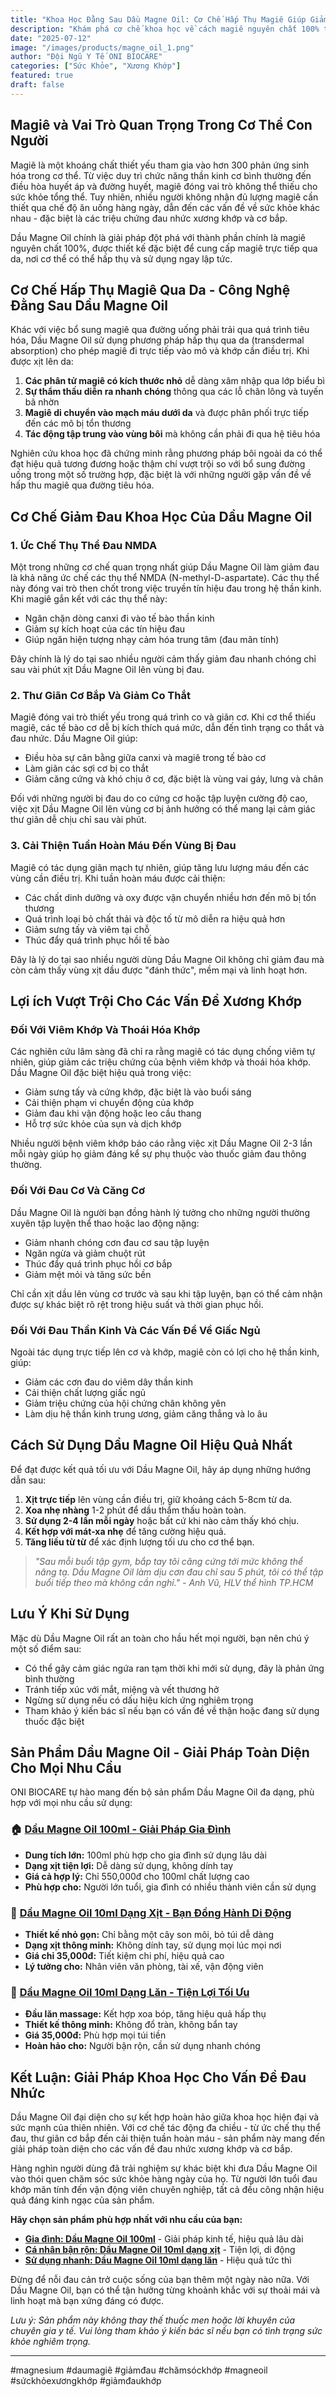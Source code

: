 ```yaml
---
title: "Khoa Học Đằng Sau Dầu Magne Oil: Cơ Chế Hấp Thụ Magiê Giúp Giảm Đau Hiệu Quả"
description: "Khám phá cơ chế khoa học về cách magiê nguyên chất 100% trong Dầu Magne Oil thấm sâu vào khớp và cơ thông qua da, giúp giảm đau và cải thiện vận động hiệu quả."
date: "2025-07-12"
image: "/images/products/magne_oil_1.png"
author: "Đội Ngũ Y Tế ONI BIOCARE"
categories: ["Sức Khỏe", "Xương Khớp"]
featured: true
draft: false
---
```


## Magiê và Vai Trò Quan Trọng Trong Cơ Thể Con Người

Magiê là một khoáng chất thiết yếu tham gia vào hơn 300 phản ứng sinh hóa trong cơ thể. Từ việc duy trì chức năng thần kinh cơ bình thường đến điều hòa huyết áp và đường huyết, magiê đóng vai trò không thể thiếu cho sức khỏe tổng thể. Tuy nhiên, nhiều người không nhận đủ lượng magiê cần thiết qua chế độ ăn uống hàng ngày, dẫn đến các vấn đề về sức khỏe khác nhau - đặc biệt là các triệu chứng đau nhức xương khớp và cơ bắp.

Dầu Magne Oil chính là giải pháp đột phá với thành phần chính là magiê nguyên chất 100%, được thiết kế đặc biệt để cung cấp magiê trực tiếp qua da, nơi cơ thể có thể hấp thụ và sử dụng ngay lập tức.

## Cơ Chế Hấp Thụ Magiê Qua Da - Công Nghệ Đằng Sau Dầu Magne Oil

Khác với việc bổ sung magiê qua đường uống phải trải qua quá trình tiêu hóa, Dầu Magne Oil sử dụng phương pháp hấp thụ qua da (transdermal absorption) cho phép magiê đi trực tiếp vào mô và khớp cần điều trị. Khi được xịt lên da:

1. **Các phân tử magiê có kích thước nhỏ** dễ dàng xâm nhập qua lớp biểu bì
2. **Sự thẩm thấu diễn ra nhanh chóng** thông qua các lỗ chân lông và tuyến bã nhờn
3. **Magiê di chuyển vào mạch máu dưới da** và được phân phối trực tiếp đến các mô bị tổn thương
4. **Tác động tập trung vào vùng bôi** mà không cần phải đi qua hệ tiêu hóa

Nghiên cứu khoa học đã chứng minh rằng phương pháp bôi ngoài da có thể đạt hiệu quả tương đương hoặc thậm chí vượt trội so với bổ sung đường uống trong một số trường hợp, đặc biệt là với những người gặp vấn đề về hấp thu magiê qua đường tiêu hóa.

## Cơ Chế Giảm Đau Khoa Học Của Dầu Magne Oil

### 1. Ức Chế Thụ Thể Đau NMDA

Một trong những cơ chế quan trọng nhất giúp Dầu Magne Oil làm giảm đau là khả năng ức chế các thụ thể NMDA (N-methyl-D-aspartate). Các thụ thể này đóng vai trò then chốt trong việc truyền tín hiệu đau trong hệ thần kinh. Khi magiê gắn kết với các thụ thể này:

- Ngăn chặn dòng canxi đi vào tế bào thần kinh
- Giảm sự kích hoạt của các tín hiệu đau
- Giúp ngăn hiện tượng nhạy cảm hóa trung tâm (đau mãn tính)

Đây chính là lý do tại sao nhiều người cảm thấy giảm đau nhanh chóng chỉ sau vài phút xịt Dầu Magne Oil lên vùng bị đau.

### 2. Thư Giãn Cơ Bắp Và Giảm Co Thắt

Magiê đóng vai trò thiết yếu trong quá trình co và giãn cơ. Khi cơ thể thiếu magiê, các tế bào cơ dễ bị kích thích quá mức, dẫn đến tình trạng co thắt và đau nhức. Dầu Magne Oil giúp:

- Điều hòa sự cân bằng giữa canxi và magiê trong tế bào cơ
- Làm giãn các sợi cơ bị co thắt
- Giảm căng cứng và khó chịu ở cơ, đặc biệt là vùng vai gáy, lưng và chân

Đối với những người bị đau do co cứng cơ hoặc tập luyện cường độ cao, việc xịt Dầu Magne Oil lên vùng cơ bị ảnh hưởng có thể mang lại cảm giác thư giãn dễ chịu chỉ sau vài phút.

### 3. Cải Thiện Tuần Hoàn Máu Đến Vùng Bị Đau

Magiê có tác dụng giãn mạch tự nhiên, giúp tăng lưu lượng máu đến các vùng cần điều trị. Khi tuần hoàn máu được cải thiện:

- Các chất dinh dưỡng và oxy được vận chuyển nhiều hơn đến mô bị tổn thương
- Quá trình loại bỏ chất thải và độc tố từ mô diễn ra hiệu quả hơn
- Giảm sưng tấy và viêm tại chỗ
- Thúc đẩy quá trình phục hồi tế bào

Đây là lý do tại sao nhiều người dùng Dầu Magne Oil không chỉ giảm đau mà còn cảm thấy vùng xịt dầu được "đánh thức", mềm mại và linh hoạt hơn.

## Lợi ích Vượt Trội Cho Các Vấn Đề Xương Khớp

### Đối Với Viêm Khớp Và Thoái Hóa Khớp

Các nghiên cứu lâm sàng đã chỉ ra rằng magiê có tác dụng chống viêm tự nhiên, giúp giảm các triệu chứng của bệnh viêm khớp và thoái hóa khớp. Dầu Magne Oil đặc biệt hiệu quả trong việc:

- Giảm sưng tấy và cứng khớp, đặc biệt là vào buổi sáng
- Cải thiện phạm vi chuyển động của khớp
- Giảm đau khi vận động hoặc leo cầu thang
- Hỗ trợ sức khỏe của sụn và dịch khớp

Nhiều người bệnh viêm khớp báo cáo rằng việc xịt Dầu Magne Oil 2-3 lần mỗi ngày giúp họ giảm đáng kể sự phụ thuộc vào thuốc giảm đau thông thường.

### Đối Với Đau Cơ Và Căng Cơ

Dầu Magne Oil là người bạn đồng hành lý tưởng cho những người thường xuyên tập luyện thể thao hoặc lao động nặng:

- Giảm nhanh chóng cơn đau cơ sau tập luyện
- Ngăn ngừa và giảm chuột rút
- Thúc đẩy quá trình phục hồi cơ bắp
- Giảm mệt mỏi và tăng sức bền

Chỉ cần xịt dầu lên vùng cơ trước và sau khi tập luyện, bạn có thể cảm nhận được sự khác biệt rõ rệt trong hiệu suất và thời gian phục hồi.

### Đối Với Đau Thần Kinh Và Các Vấn Đề Về Giấc Ngủ

Ngoài tác dụng trực tiếp lên cơ và khớp, magiê còn có lợi cho hệ thần kinh, giúp:

- Giảm các cơn đau do viêm dây thần kinh
- Cải thiện chất lượng giấc ngủ
- Giảm triệu chứng của hội chứng chân không yên
- Làm dịu hệ thần kinh trung ương, giảm căng thẳng và lo âu

## Cách Sử Dụng Dầu Magne Oil Hiệu Quả Nhất

Để đạt được kết quả tối ưu với Dầu Magne Oil, hãy áp dụng những hướng dẫn sau:

1. **Xịt trực tiếp** lên vùng cần điều trị, giữ khoảng cách 5-8cm từ da.
2. **Xoa nhẹ nhàng** 1-2 phút để dầu thẩm thấu hoàn toàn.
3. **Sử dụng 2-4 lần mỗi ngày** hoặc bất cứ khi nào cảm thấy khó chịu.
4. **Kết hợp với mát-xa nhẹ** để tăng cường hiệu quả.
5. **Tăng liều từ từ** để xác định lượng tối ưu cho cơ thể bạn.

> *"Sau mỗi buổi tập gym, bắp tay tôi căng cứng tới mức không thể nâng tạ. Dầu Magne Oil làm dịu cơn đau chỉ sau 5 phút, tôi có thể tập buổi tiếp theo mà không cần nghỉ." - Anh Vũ, HLV thể hình TP.HCM*

## Lưu Ý Khi Sử Dụng

Mặc dù Dầu Magne Oil rất an toàn cho hầu hết mọi người, bạn nên chú ý một số điểm sau:

- Có thể gây cảm giác ngứa ran tạm thời khi mới sử dụng, đây là phản ứng bình thường
- Tránh tiếp xúc với mắt, miệng và vết thương hở
- Ngừng sử dụng nếu có dấu hiệu kích ứng nghiêm trọng
- Tham khảo ý kiến bác sĩ nếu bạn có vấn đề về thận hoặc đang sử dụng thuốc đặc biệt

## Sản Phẩm Dầu Magne Oil - Giải Pháp Toàn Diện Cho Mọi Nhu Cầu

ONI BIOCARE tự hào mang đến bộ sản phẩm Dầu Magne Oil đa dạng, phù hợp với mọi nhu cầu sử dụng:

### 🏠 **[Dầu Magne Oil 100ml - Giải Pháp Gia Đình](/products/magne_oil)**
- **Dung tích lớn:** 100ml phù hợp cho gia đình sử dụng lâu dài
- **Dạng xịt tiện lợi:** Dễ dàng sử dụng, không dính tay
- **Giá cả hợp lý:** Chỉ 550,000đ cho 100ml chất lượng cao
- **Phù hợp cho:** Người lớn tuổi, gia đình có nhiều thành viên cần sử dụng

### 🚗 **[Dầu Magne Oil 10ml Dạng Xịt - Bạn Đồng Hành Di Động](/products/magne_oil_10ml)**
- **Thiết kế nhỏ gọn:** Chỉ bằng một cây son môi, bỏ túi dễ dàng
- **Dạng xịt thông minh:** Không dính tay, sử dụng mọi lúc mọi nơi
- **Giá chỉ 35,000đ:** Tiết kiệm chi phí, hiệu quả cao
- **Lý tưởng cho:** Nhân viên văn phòng, tài xế, vận động viên

### 🎯 **[Dầu Magne Oil 10ml Dạng Lăn - Tiện Lợi Tối Ưu](/products/magne_oil_scroll_10ml)**
- **Đầu lăn massage:** Kết hợp xoa bóp, tăng hiệu quả hấp thụ
- **Thiết kế thông minh:** Không đổ tràn, không bẩn tay
- **Giá 35,000đ:** Phù hợp mọi túi tiền
- **Hoàn hảo cho:** Người bận rộn, cần sử dụng nhanh chóng

## Kết Luận: Giải Pháp Khoa Học Cho Vấn Đề Đau Nhức

Dầu Magne Oil đại diện cho sự kết hợp hoàn hảo giữa khoa học hiện đại và sức mạnh của thiên nhiên. Với cơ chế tác động đa chiều - từ ức chế thụ thể đau, thư giãn cơ bắp đến cải thiện tuần hoàn máu - sản phẩm này mang đến giải pháp toàn diện cho các vấn đề đau nhức xương khớp và cơ bắp.

Hàng nghìn người dùng đã trải nghiệm sự khác biệt khi đưa Dầu Magne Oil vào thói quen chăm sóc sức khỏe hàng ngày của họ. Từ người lớn tuổi đau khớp mãn tính đến vận động viên chuyên nghiệp, tất cả đều công nhận hiệu quả đáng kinh ngạc của sản phẩm.

**Hãy chọn sản phẩm phù hợp nhất với nhu cầu của bạn:**
- **[Gia đình: Dầu Magne Oil 100ml](/products/magne_oil)** - Giải pháp kinh tế, hiệu quả lâu dài
- **[Cá nhân bận rộn: Dầu Magne Oil 10ml dạng xịt](/products/magne_oil_10ml)** - Tiện lợi, di động
- **[Sử dụng nhanh: Dầu Magne Oil 10ml dạng lăn](/products/magne_oil_scroll_10ml)** - Hiệu quả tức thì

Đừng để nỗi đau cản trở cuộc sống của bạn thêm một ngày nào nữa. Với Dầu Magne Oil, bạn có thể tận hưởng từng khoảnh khắc với sự thoải mái và linh hoạt mà bạn xứng đáng có được.

*Lưu ý: Sản phẩm này không thay thế thuốc men hoặc lời khuyên của chuyên gia y tế. Vui lòng tham khảo ý kiến bác sĩ nếu bạn có tình trạng sức khỏe nghiêm trọng.*

---

#magnesium #daumagiê #giảmđau #chămsóckhớp #magneoil #sứckhỏexươngkhớp #giảmđaukhớp 